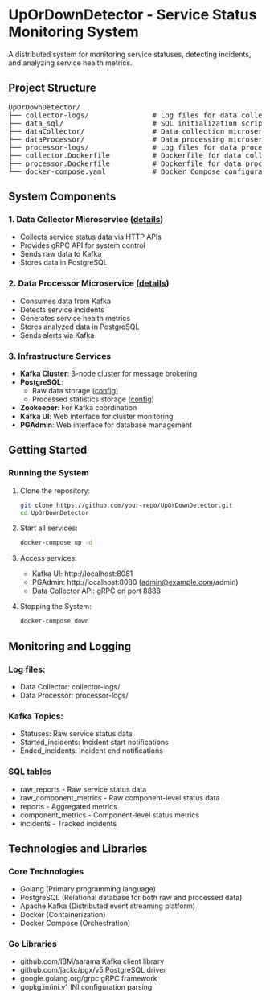 # UpOrDownDetector - Service Status Monitoring System

A distributed system for monitoring service statuses, detecting incidents, and analyzing service health metrics.

## Project Structure

<pre>
UpOrDownDetector/  
├── collector-logs/               # Log files for data collector  
├── data_sql/                     # SQL initialization scripts  
├── dataCollector/                # Data collection microservice  
├── dataProcessor/                # Data processing microservice  
├── processor-logs/               # Log files for data processor  
├── collector.Dockerfile          # Dockerfile for data collector  
├── processor.Dockerfile          # Dockerfile for data processor  
└── docker-compose.yaml           # Docker Compose configuration  
</pre>

## System Components

### 1. Data Collector Microservice ([details](./dataCollector))
- Collects service status data via HTTP APIs
- Provides gRPC API for system control
- Sends raw data to Kafka
- Stores data in PostgreSQL

### 2. Data Processor Microservice ([details](./dataProcessor))
- Consumes data from Kafka
- Detects service incidents
- Generates service health metrics
- Stores analyzed data in PostgreSQL
- Sends alerts via Kafka

### 3. Infrastructure Services
- **Kafka Cluster**: 3-node cluster for message brokering
- **PostgreSQL**: 
  - Raw data storage ([config](./data_sql/raw.sql))
  - Processed statistics storage ([config](./data_sql/stat.sql))
- **Zookeeper**: For Kafka coordination
- **Kafka UI**: Web interface for cluster monitoring
- **PGAdmin**: Web interface for database management

## Getting Started

### Running the System
1. Clone the repository:
    ```bash
   git clone https://github.com/your-repo/UpOrDownDetector.git
   cd UpOrDownDetector

2. Start all services:
    ```bash
    docker-compose up -d
3. Access services:
    - Kafka UI: http://localhost:8081
    - PGAdmin: http://localhost:8080 (admin@example.com/admin)
    - Data Collector API: gRPC on port 8888
      
4. Stopping the System:
    ```bash
    docker-compose down
    
## Monitoring and Logging

### Log files:
  - Data Collector: collector-logs/
  - Data Processor: processor-logs/
    
### Kafka Topics:
  - Statuses: Raw service status data
  - Started_incidents: Incident start notifications
  - Ended_incidents: Incident end notifications
    
### SQL tables
  - raw_reports - Raw service status data
  - raw_component_metrics - Raw component-level status data
  - reports - Aggregated metrics
  - component_metrics - Component-level status metrics
  - incidents - Tracked incidents

## Technologies and Libraries

### Core Technologies
  - Golang (Primary programming language)
  - PostgreSQL (Relational database for both raw and processed data)
  - Apache Kafka  (Distributed event streaming platform)
  - Docker (Containerization)
  - Docker Compose (Orchestration)
### Go Libraries
  - github.com/IBM/sarama	Kafka client library	
  - github.com/jackc/pgx/v5	PostgreSQL driver	
  - google.golang.org/grpc	gRPC framework	
  - gopkg.in/ini.v1	INI configuration parsing	
